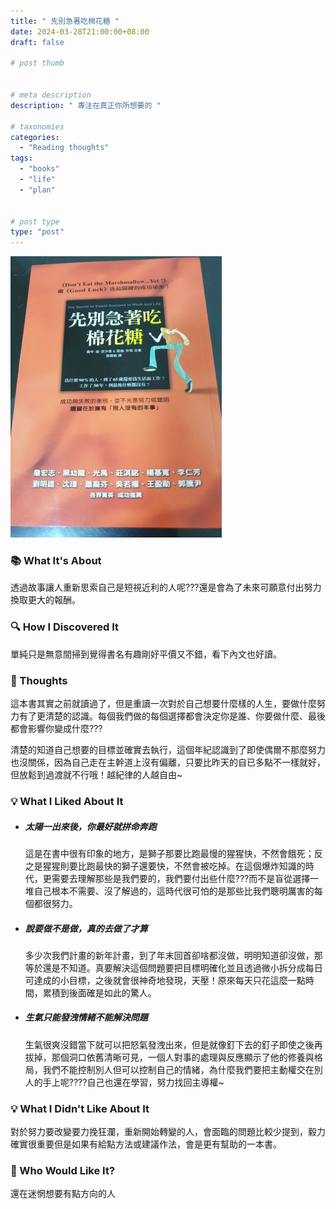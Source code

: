 ```yaml
---
title: " 先別急著吃棉花糖 "
date: 2024-03-28T21:00:00+08:00
draft: false

# post thumb


# meta description
description: " 專注在真正你所想要的 "

# taxonomies
categories: 
  - "Reading thoughts"
tags:
  - "books"
  - "life"
  - "plan"
 

# post type
type: "post"
---
```


![](/images/book3.jpg)

### 📚 What It's About

透過故事讓人重新思索自己是短視近利的人呢???還是會為了未來可願意付出努力換取更大的報酬。

### 🔍 How I Discovered It

單純只是無意間掃到覺得書名有趣剛好平價又不錯，看下內文也好讀。

### 🧠 Thoughts

這本書其實之前就讀過了，但是重讀一次對於自己想要什麼樣的人生，要做什麼努力有了更清楚的認識。每個我們做的每個選擇都會決定你是誰、你要做什麼、最後都會影響你變成什麼???

清楚的知道自己想要的目標並確實去執行，這個年紀認識到了即使偶爾不那麼努力也沒關係，因為自己走在主幹道上沒有偏離，只要比昨天的自已多點不一樣就好，但放鬆到過渡就不行哦！越紀律的人越自由~

### 💡 What I Liked About It

 * ##### 太陽一出來後，你最好就拼命奔跑
   這是在書中很有印象的地方，是獅子那要比跑最慢的猩猩快，不然會餓死；反之是猩猩則要比跑最快的獅子還要快，不然會被吃掉。在這個爆炸知識的時代，更需要去理解那些是我們要的，我們要付出些什麼???而不是盲從選擇一堆自己根本不需要、沒了解過的，這時代很可怕的是那些比我們聰明厲害的每個都很努力。

 * ##### 說要做不是做，真的去做了才算

   多少次我們計畫的新年計畫，到了年末回首卻啥都沒做，明明知道卻沒做，那等於還是不知道。真要解決這個問題要把目標明確化並且透過微小拆分成每日可達成的小目標，之後就會很神奇地發現，天壓！原來每天只花這麼一點時間，累積到後面確是如此的驚人。

 * ##### 生氣只能發洩情緒不能解決問題

   生氣很爽沒錯當下就可以把怒氣發洩出來，但是就像釘下去的釘子即使之後再拔掉，那個洞口依舊清晰可見，一個人對事的處理與反應顯示了他的修養與格局，我們不能控制別人但可以控制自己的情緒，為什麼我們要把主動權交在別人的手上呢????自己也還在學習，努力找回主導權~

### 💡 What I Didn't Like About It

對於努力要改變要力挽狂瀾，重新開始轉變的人，會面臨的問題比較少提到，毅力確實很重要但是如果有給點方法或建議作法，會是更有幫助的一本書。

### 🥰 Who Would Like It?

還在迷惘想要有點方向的人